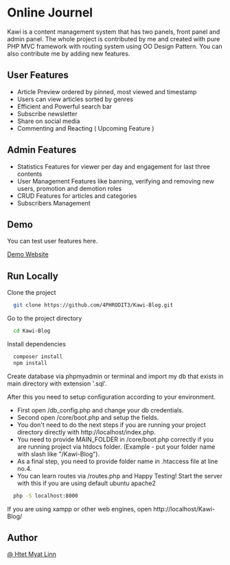 
# Online Journel

Kawi is a content management system that has two panels, front panel and admin panel.
 The whole project is contributed by me and created with pure PHP MVC framework with routing system using OO Design Pattern. You can also contribute me by adding new features.


## User Features

- Article Preview ordered by pinned, most viewed and timestamp
- Users can view articles sorted by genres
- Efficient and Powerful search bar
- Subscribe newsletter
- Share on social media
- Commenting and Reacting ( Upcoming Feature )

## Admin Features

- Statistics Features for viewer per day and engagement for last three contents
- User Management Features like banning, verifying and removing new users, promotion and demotion roles
- CRUD Features for articles and categories
- Subscribers Management


## Demo

You can test user features here.

[Demo Website](http://kawis.social)
## Run Locally

Clone the project

```bash
  git clone https://github.com/4PHRODIT3/Kawi-Blog.git
```

Go to the project directory

```bash
  cd Kawi-Blog
```

Install dependencies

```bash
  composer install
  npm install
```

Create database via phpmyadmin or terminal and import my db that exists in main directory with extension '.sql'.

After this you need to setup configuration according to your environment. 

- First open /db_config.php and change your db credentials.
- Second open /core/boot.php and setup the fields.
- You don't need to do the next steps if you are running your project directory directly with http://localhost/index.php.
- You need to provide MAIN_FOLDER in /core/boot.php correctly if you are running project via htdocs folder. (Example - put your folder name with slash like "/Kawi-Blog").
- As a final step, you need to provide folder name in .htaccess file at line no.4.
- You can learn routes via /routes.php and Happy Testing!
Start the server with this if you are using default ubuntu apache2

```bash
  php -S localhost:8000
```
If you are using xampp or other web engines, open http://localhost/Kawi-Blog/
## Author

[@ Htet Myat Linn](https://github.com/4PHRODIT3)